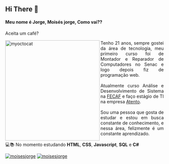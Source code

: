 <!--**moisesjlima/moisesjlima** is a ✨ _special_ ✨ repository because its `README.md` (this file) appears on your GitHub profile. -->
## Hi There 👋

<h4 align="left">Meu nome é Jorge, Moisés jorge, Como vai??</h4>
<p>Aceita um café?</p>
<img src="https://octocat-generator-assets.githubusercontent.com/my-octocat-1621733581579.png" width="300px" height="320px" align="left" alt="myoctocat">
<p align="justify"> 
Tenho 21 anos, sempre gostei da área de tecnologia, meu primeiro curso foi de Montador e Reparador de Computadores no Senac e logo depois fiz de programação web.<br><br>
Atualmente curso Análise e Desenvolvimento de Sistema na <a href="https://www.fecaf.com.br/">FECAF</a> e faço estágio de TI na empresa <a href="https://atento.com/pb/">Atento</a>.<br><br>Sou uma pessoa que gosta de estudar e estou em busca constante de conhecimento, e nessa área, felizmente é um constante aprendizado.<br><br>💻📚 No momento estudando <strong>HTML</strong>, <strong>CSS</strong>, <strong>Javascript</strong>, 
  <strong>SQL</strong> e <strong>C#</strong>
</p>

<p>
<a href="https://www.instagram.com/moises_jorgecl/"><img src="https://img.shields.io/badge/Instagram-E4405F?style=for-the-badge&logo=instagram&logoColor=white" alt="moisesjorge" /></a>
<a href="https://www.linkedin.com/in/mois%C3%A9s-jorge-costa-lima-01581a17b/"><img src="https://img.shields.io/badge/LinkedIn-0077B5?style=for-the-badge&logo=linkedin&logoColor=white" alt="moisesjorge"/></a>
</p>
